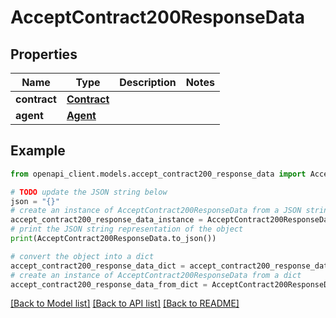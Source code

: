 # AcceptContract200ResponseData


## Properties

Name | Type | Description | Notes
------------ | ------------- | ------------- | -------------
**contract** | [**Contract**](Contract.md) |  | 
**agent** | [**Agent**](Agent.md) |  | 

## Example

```python
from openapi_client.models.accept_contract200_response_data import AcceptContract200ResponseData

# TODO update the JSON string below
json = "{}"
# create an instance of AcceptContract200ResponseData from a JSON string
accept_contract200_response_data_instance = AcceptContract200ResponseData.from_json(json)
# print the JSON string representation of the object
print(AcceptContract200ResponseData.to_json())

# convert the object into a dict
accept_contract200_response_data_dict = accept_contract200_response_data_instance.to_dict()
# create an instance of AcceptContract200ResponseData from a dict
accept_contract200_response_data_from_dict = AcceptContract200ResponseData.from_dict(accept_contract200_response_data_dict)
```
[[Back to Model list]](../README.md#documentation-for-models) [[Back to API list]](../README.md#documentation-for-api-endpoints) [[Back to README]](../README.md)


